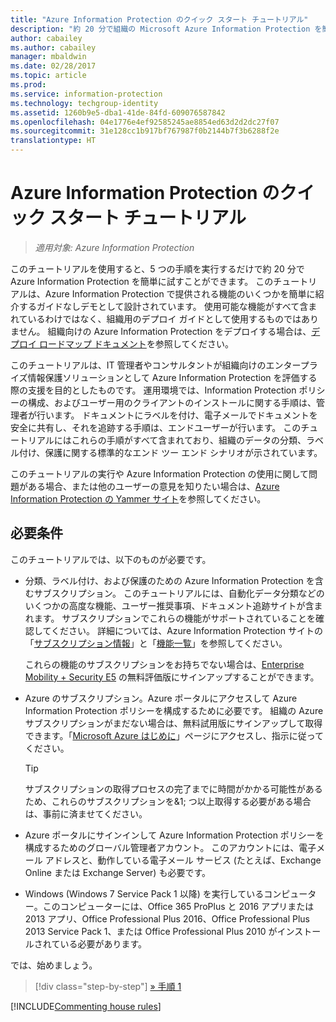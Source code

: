 ```yaml
---
title: "Azure Information Protection のクイック スタート チュートリアル"
description: "約 20 分で組織の Microsoft Azure Information Protection を簡単に試すことができる概要チュートリアルです。"
author: cabailey
ms.author: cabailey
manager: mbaldwin
ms.date: 02/28/2017
ms.topic: article
ms.prod: 
ms.service: information-protection
ms.technology: techgroup-identity
ms.assetid: 1260b9e5-dba1-41de-84fd-609076587842
ms.openlocfilehash: 04e1776e4ef92585245ae8854ed63d2d2dc27f07
ms.sourcegitcommit: 31e128cc1b917bf767987f0b2144b7f3b6288f2e
translationtype: HT
---
```

# <a name="quick-start-tutorial-for-azure-information-protection"></a>Azure Information Protection のクイック スタート チュートリアル 

>*適用対象: Azure Information Protection*

このチュートリアルを使用すると、5 つの手順を実行するだけで約 20 分で Azure Information Protection を簡単に試すことができます。 このチュートリアルは、Azure Information Protection で提供される機能のいくつかを簡単に紹介するガイドなしデモとして設計されています。 使用可能な機能がすべて含まれているわけではなく、組織用のデプロイ ガイドとして使用するものではありません。 組織向けの Azure Information Protection をデプロイする場合は、[デプロイ ロードマップ ドキュメント](../plan-design/deployment-roadmap.md)を参照してください。 

このチュートリアルは、IT 管理者やコンサルタントが組織向けのエンタープライズ情報保護ソリューションとして Azure Information Protection を評価する際の支援を目的としたものです。 運用環境では、Information Protection ポリシーの構成、およびユーザー用のクライアントのインストールに関する手順は、管理者が行います。 ドキュメントにラベルを付け、電子メールでドキュメントを安全に共有し、それを追跡する手順は、エンドユーザーが行います。 このチュートリアルにはこれらの手順がすべて含まれており、組織のデータの分類、ラベル付け、保護に関する標準的なエンド ツー エンド シナリオが示されています。 

このチュートリアルの実行や Azure Information Protection の使用に関して問題がある場合、または他のユーザーの意見を知りたい場合は、[Azure Information Protection の Yammer サイト](https://www.yammer.com/askipteam/#/threads/inGroup?type=in_group&feedId=8652489&view=all)を参照してください。

## <a name="prerequisites"></a>必要条件 
このチュートリアルでは、以下のものが必要です。

- 分類、ラベル付け、および保護のための Azure Information Protection を含むサブスクリプション。 このチュートリアルには、自動化データ分類などのいくつかの高度な機能、ユーザー推奨事項、ドキュメント追跡サイトが含まれます。 サブスクリプションでこれらの機能がサポートされていることを確認してください。 詳細については、Azure Information Protection サイトの「[サブスクリプション情報](https://www.microsoft.com/en-us/cloud-platform/azure-information-protection-pricing)」と「[機能一覧](https://www.microsoft.com/en-us/cloud-platform/azure-information-protection-features)」を参照してください。
    
    これらの機能のサブスクリプションをお持ちでない場合は、[Enterprise Mobility + Security E5](https://portal.office.com/Signup/Signup.aspx?OfferId=87dd2714-d452-48a0-a809-d2f58c4f68b7) の無料評価版にサインアップすることができます。
    
- Azure のサブスクリプション。Azure ポータルにアクセスして Azure Information Protection ポリシーを構成するために必要です。 組織の Azure サブスクリプションがまだない場合は、無料試用版にサインアップして取得できます。「[Microsoft Azure はじめに](https://account.windowsazure.com/organization)」ページにアクセスし、指示に従ってください。

  > [!TIP] 
  > サブスクリプションの取得プロセスの完了までに時間がかかる可能性があるため、これらのサブスクリプションを&1; つ以上取得する必要がある場合は、事前に済ませてください。

- Azure ポータルにサインインして Azure Information Protection ポリシーを構成するためのグローバル管理者アカウント。 このアカウントには、電子メール アドレスと、動作している電子メール サービス (たとえば、Exchange Online または Exchange Server) も必要です。

- Windows (Windows 7 Service Pack 1 以降) を実行しているコンピューター。このコンピューターには、Office 365 ProPlus と 2016 アプリまたは 2013 アプリ、Office Professional Plus 2016、Office Professional Plus 2013 Service Pack 1、または Office Professional Plus 2010 がインストールされている必要があります。 

では、始めましょう。

>[!div class="step-by-step"]
[&#187; 手順 1](infoprotect-tutorial-step1.md)

[!INCLUDE[Commenting house rules](../includes/houserules.md)]

